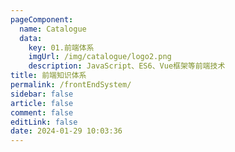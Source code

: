 ```yaml
---
pageComponent: 
  name: Catalogue
  data: 
    key: 01.前端体系
    imgUrl: /img/catalogue/logo2.png
    description: JavaScript、ES6、Vue框架等前端技术
title: 前端知识体系
permalink: /frontEndSystem/
sidebar: false
article: false
comment: false
editLink: false
date: 2024-01-29 10:03:36
---
```

